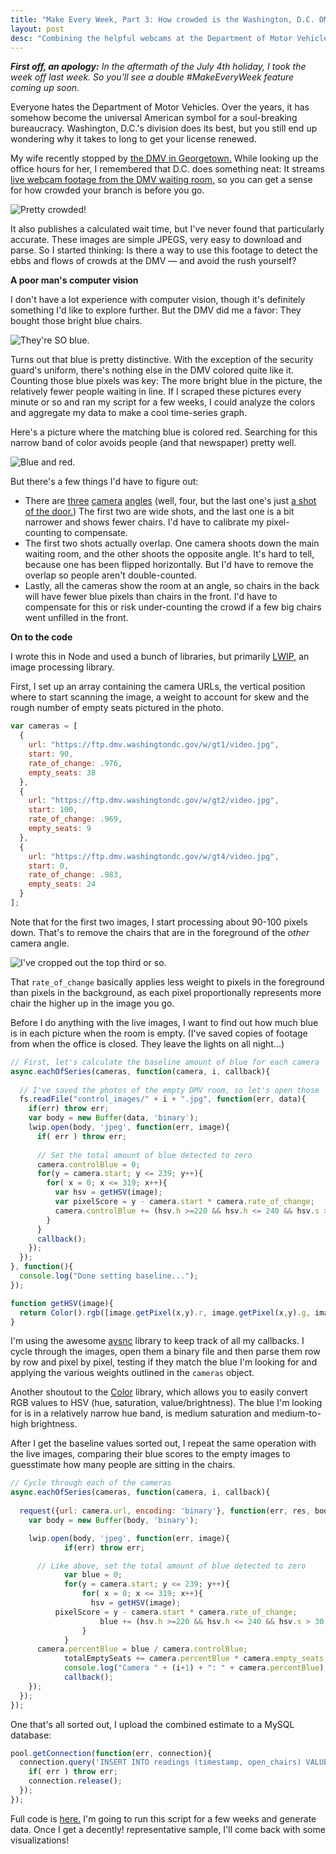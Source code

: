 ```yaml
---
title: "Make Every Week, Part 3: How crowded is the Washington, D.C. DMV?"
layout: post
desc: "Combining the helpful webcams at the Department of Motor Vehicles and a bit of computer vision to estimate how long you'd have to wait for a drivers license."
---
```

_**First off, an apology:** In the aftermath of the July 4th holiday, I took the week off last week. So you'll see a double #MakeEveryWeek feature coming up soon._

Everyone hates the Department of Motor Vehicles. Over the years, it has  somehow become the universal American symbol for a soul-breaking bureaucracy. Washington, D.C.'s division does its best, but you still end up wondering why it takes to long to get your license renewed.

My wife recently stopped by [the DMV in Georgetown.](http://dmv.dc.gov/page/georgetown-servicecenter) While looking up the office hours for her, I remembered that D.C. does something neat: It streams [live webcam footage from the DMV waiting room,](http://dmv.dc.gov/node/823652) so you can get a sense for how crowded your branch is before you go.

![Pretty crowded!](/assets/dmv1.jpg)

It also publishes a calculated wait time, but I've never found that particularly accurate. These images are simple JPEGS, very easy to download and parse. So I started thinking: Is there a way to use this footage to detect the ebbs and flows of crowds at the DMV — and avoid the rush yourself?

**A poor man's computer vision**

I don't have a lot experience with computer vision, though it's definitely something I'd like to explore further. But the DMV did me a favor: They bought those bright blue chairs. 

![They're SO blue.](/assets/dmv2.jpg)

Turns out that blue is pretty distinctive. With the exception of the security guard's uniform, there's nothing else in the DMV colored quite like it. Counting those blue pixels was key: The more bright blue in the picture, the relatively fewer people waiting in line. If I scraped these pictures every minute or so and ran my script for a few weeks, I could analyze the colors and aggregate my data to make a cool time-series graph.

Here's a picture where the matching blue is colored red. Searching for this narrow band of color avoids people (and that newspaper) pretty well.

![Blue and red.](/assets/dmv4.png)

But there's a few things I'd have to figure out:

* There are [three](https://ftp.dmv.washingtondc.gov/w/gt1/video.jpg) [camera](https://ftp.dmv.washingtondc.gov/w/gt2/video.jpg) [angles](https://ftp.dmv.washingtondc.gov/w/gt1/video.jpg) (well, four, but the last one's just [a shot of the door.](https://ftp.dmv.washingtondc.gov/w/gt3/video.jpg)) The first two are wide shots, and the last one is a bit narrower and shows fewer chairs. I'd have to calibrate my pixel-counting to compensate.
* The first two shots actually overlap. One camera shoots down the main waiting room, and the other shoots the opposite angle. It's hard to tell, because one has been flipped horizontally. But I'd have to remove the overlap so people aren't double-counted.
* Lastly, all the cameras show the room at an angle, so chairs in the back will have fewer blue pixels than chairs in the front. I'd have to compensate for this or risk under-counting the crowd if a few big chairs went unfilled in the front.

**On to the code**

I wrote this in Node and used a bunch of libraries, but primarily [LWIP](https://github.com/EyalAr/lwip), an image processing library.

First, I set up an array containing the camera URLs, the vertical position where to start scanning the image, a weight to account for skew and the rough number of empty seats pictured in the photo.

```javascript
var cameras = [
  {
    url: "https://ftp.dmv.washingtondc.gov/w/gt1/video.jpg",
    start: 90,
    rate_of_change: .976,
    empty_seats: 38
  },
  {
    url: "https://ftp.dmv.washingtondc.gov/w/gt2/video.jpg",
    start: 100,
    rate_of_change: .969,
    empty_seats: 9
  },
  {
    url: "https://ftp.dmv.washingtondc.gov/w/gt4/video.jpg",
    start: 0,
    rate_of_change: .983,
    empty_seats: 24
  }
];
```

Note that for the first two images, I start processing about 90-100 pixels down. That's to remove the chairs that are in the foreground of the _other_ camera angle.

![I've cropped out the top third or so.](/assets/dmv3.jpg)

That `rate_of_change` basically applies less weight to pixels in the foreground than pixels in the background, as each pixel proportionally represents more chair the higher up in the image you go.

Before I do anything with the live images, I want to find out how much blue is in each picture when the room is empty. (I've saved copies of footage from when the office is closed. They leave the lights on all night...)

```javascript
// First, let's calculate the baseline amount of blue for each camera
async.eachOfSeries(cameras, function(camera, i, callback){
  
  // I've saved the photos of the empty DMV room, so let's open those
  fs.readFile("control_images/" + i + ".jpg", function(err, data){
    if(err) throw err;
    var body = new Buffer(data, 'binary');
    lwip.open(body, 'jpeg', function(err, image){
      if( err ) throw err;
      
      // Set the total amount of blue detected to zero
      camera.controlBlue = 0;
      for(y = camera.start; y <= 239; y++){
        for( x = 0; x <= 319; x++){
          var hsv = getHSV(image);
          var pixelScore = y - camera.start * camera.rate_of_change;
          camera.controlBlue += (hsv.h >=220 && hsv.h <= 240 && hsv.s > 30 && hsv.v > 30) ? pixelScore : 0;
        }
      }
      callback();
    });
  });
}, function(){
  console.log("Done setting baseline...");
});

function getHSV(image){
  return Color().rgb([image.getPixel(x,y).r, image.getPixel(x,y).g, image.getPixel(x,y).b]).hsv();
}

```

I'm using the awesome [aysnc](http://caolan.github.io/async/docs.html#) library to keep track of all my callbacks. I cycle through the images, open them a binary file and then parse them row by row and pixel by pixel, testing if they match the blue I'm looking for and applying the various weights outlined in the `cameras` object.

Another shoutout to the [Color](https://github.com/qix-/color) library, which allows you to easily convert RGB values to HSV (hue, saturation, value/brightness). The blue I'm looking for is in a relatively narrow hue band, is medium saturation and medium-to-high brightness.

After I get the baseline values sorted out, I repeat the same operation with the live images, comparing their blue scores to the empty images to guesstimate how many people are sitting in the chairs.

```javascript
// Cycle through each of the cameras
async.eachOfSeries(cameras, function(camera, i, callback){
  
  request({url: camera.url, encoding: 'binary'}, function(err, res, body){ 
    var body = new Buffer(body, 'binary');

    lwip.open(body, 'jpeg', function(err, image){
			if(err) throw err;

      // Like above, set the total amount of blue detected to zero
			var blue = 0;
			for(y = camera.start; y <= 239; y++){
				for( x = 0; x <= 319; x++){
				  hsv = getHSV(image);
          pixelScore = y - camera.start * camera.rate_of_change;
					blue += (hsv.h >=220 && hsv.h <= 240 && hsv.s > 30 && hsv.v > 30) ? pixelScore : 0;
				}
			}
      camera.percentBlue = blue / camera.controlBlue;
			totalEmptySeats += camera.percentBlue * camera.empty_seats;
			console.log("Camera " + (i+1) + ": " + camera.percentBlue);
			callback();
    });
  });
});
```

One that's all sorted out, I upload the combined estimate to a MySQL database:

```javascript
pool.getConnection(function(err, connection){
  connection.query('INSERT INTO readings (timestamp, open_chairs) VALUES(?, ?)', [timestamp.format('YYYY-MM-DD HH:mm:ss'), totalEmptySeats], function(err){
    if( err ) throw err;
    connection.release();
  });
});
```

Full code is [here.](https://github.com/arm5077/dmv) I'm going to run this script for a few weeks and generate data. Once I get a decently! representative sample, I'll come back with some visualizations!

